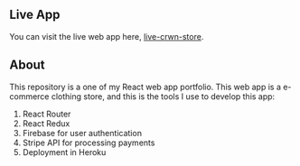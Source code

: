 ## Live App
You can visit the live web app here, [live-crwn-store](https://live-crwn-store.herokuapp.com/).

## About 
This repository is a one of my React web app portfolio. This web app is a e-commerce clothing store, and this is the tools I use to develop this app:
1. React Router
2. React Redux
3. Firebase for user authentication
4. Stripe API for processing payments
5. Deployment in Heroku
